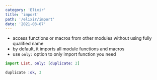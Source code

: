 ```yaml
---
category: 'Elixir'
title: 'import'
path: '/elixir/import'
date: '2021-03-07'
---
```


- access functions or macros from other modules without using fully qualified name
- by default, it imports all module functions and macros
- use `only:` option to only import function you need

```elixir
import List, only: [duplicate: 2]

duplicate :ok, 3
```
